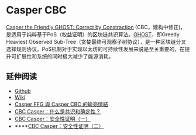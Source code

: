 # Casper CBC

[Casper the Friendly GHOST: Correct by Constraction](https://github.com/ethereum/research/blob/master/papers/CasperTFG/CasperTFG.pdf) \(CBC，建构中修正\)，是适用于纯粹基于PoS（权益证明）的区块链共识算法。[GHOST](https://eprint.iacr.org/2013/881)，即Greedy Heaviest Observed Sub-Tree（贪婪最终可观察子树协议），是一种区块链分叉选择规则协议。PoS机制对于实现以太坊的可持续性发展来说是至关重要的，在提升可扩展性和系统的同时极大减少了能源消耗。

## 延伸阅读

* [Github](https://github.com/ethereum/cbc-casper)
* [Wiki](https://github.com/ethereum/cbc-casper/wiki)
* [Casper FFG 與 Casper CBC 的瑜亮情結](https://medium.com/taipei-ethereum-meetup/history-and-state-of-ethereums-casper-research-85e8fba26002)
* [CBC Casper：什么是共识和确定性？](https://mp.weixin.qq.com/s/g8IcNdD-Hw4cnwtIN8XxJw)
* [CBC Casper：安全性证明（一）](https://mp.weixin.qq.com/s/unmIY1Zx3LL6mdT2NfZk_A)
* \*\*\*\*[CBC Casper：安全性证明（二）](https://mp.weixin.qq.com/s/6agROwL7yo7LuyEiGFK_kg)

